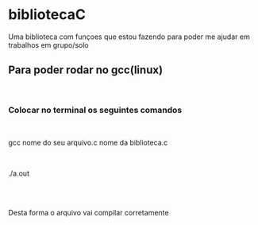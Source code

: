 # bibliotecaC
Uma biblioteca com funçoes que estou fazendo para poder me ajudar em trabalhos em grupo/solo
<h2>Para poder rodar no gcc(linux)</h2><br>
<h3>Colocar no terminal os seguintes comandos</h3><br>
<p>gcc nome do seu arquivo.c nome da biblioteca.c</p><br>
<p>./a.out</p>
<br><br>
<p>Desta forma o arquivo vai compilar corretamente</p>

